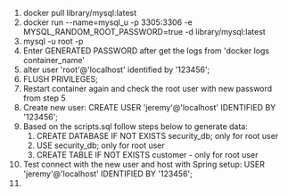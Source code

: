 1. docker pull library/mysql:latest
2. docker run --name=mysql_u -p 3305:3306 -e MYSQL_RANDOM_ROOT_PASSWORD=true -d library/mysql:latest
3. mysql -u root -p
4. Enter GENERATED PASSWORD after get the logs from 'docker logs container_name'
5. alter user 'root'@'localhost' identified by '123456';
6. FLUSH PRIVILEGES;
7. Restart container again and check the root user with new password from step 5
8. Create new user: CREATE USER 'jeremy'@'localhost' IDENTIFIED BY '123456';
9. Based on the scripts.sql follow steps below to generate data:
   1. CREATE DATABASE IF NOT EXISTS security_db; only for root user 
   2. USE security_db; only for root user
   3. CREATE TABLE IF NOT EXISTS customer - only for root user
11. Test connect with the new user and host with Spring setup: USER 'jeremy'@'localhost' IDENTIFIED BY '123456';
12. 




